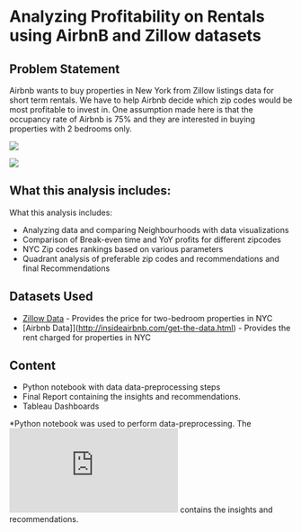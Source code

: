 # Analyzing Profitability on Rentals using AirbnB and Zillow datasets

## Problem Statement

Airbnb wants to buy properties in New York from Zillow listings data for short term rentals. We have to help Airbnb decide which zip codes would be most profitable to invest in. One assumption made here is that the occupancy rate of Airbnb is 75% and they are interested in buying properties with 2 bedrooms only.

![](Dashboard1.png)

![](Dashboard2.png)

## What this analysis includes:	

What this analysis includes:
*	Analyzing data and comparing Neighbourhoods with data visualizations
*	Comparison of Break-even time and YoY profits for different zipcodes
*	NYC Zip codes rankings based on various parameters
*	Quadrant analysis of preferable zip codes and recommendations and final Recommendations

## Datasets Used

*	[Zillow Data](https://www.zillow.com/research/data/) - Provides the price for two-bedroom properties in NYC
* [Airbnb Data]](http://insideairbnb.com/get-the-data.html) - Provides the rent charged for properties in NYC

## Content

*	Python notebook with data data-preprocessing steps
*	Final Report containing the insights and recommendations.
* Tableau Dashboards

*Python notebook was used to perform data-preprocessing. The ![pdf report](https://github.com/RahulBhasin/Analyzing-Profitability-on-Rentals-using-AirbnB-and-Zillow-datasets/blob/master/Airbnb%20-%20Zillow%20Analysis%20Report.pdf) contains the insights and recommendations.

